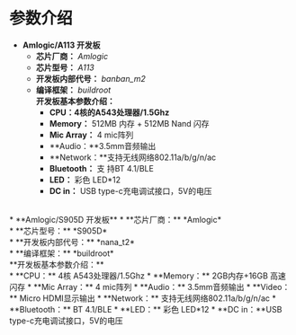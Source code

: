 # 参数介绍

* **Amlogic/A113 开发板**
	* **芯片厂商：** *Amlogic*<br>
	* **芯片型号：** *A113*<br>
	* **开发板内部代号：** *banban_m2*<br>
	* **编译框架：** *buildroot*<br>
	**开发板基本参数介绍：**<br>
		* **CPU：4核的A543处理器/1.5Ghz** 
		* **Memory：** 512MB 内存 + 512MB Nand 闪存 
		* **Mic Array：** 4 mic阵列 
		* **Audio：**3.5mm音频输出 
		* **Network：**支持无线网络802.11a/b/g/n/ac
		* **Bluetooth：** 支 持BT 4.1/BLE 
		* **LED：** 彩色 LED*12 
		* **DC in：** USB type-c充电调试接口，5V的电压

<br>	
* **Amlogic/S905D 开发板**
	* **芯片厂商：** *Amlogic*<br>
	* **芯片型号：** *S905D*<br>
	* **开发板内部代号：** *nana_t2*<br>
	* **编译框架：** *buildroot*<br>
	**开发板基本参数介绍：**<br>
		* **CPU：** 4核 A543处理器/1.5Ghz 
		* **Memory：** 2GB内存+16GB 高速闪存 
		* **Mic Array：** 4 mic阵列 
		* **Audio：** 3.5mm音频输出 
		* **Video：** Micro HDMI显示输出 
		* **Network：** 支持无线网络802.11a/b/g/n/ac
		* **Bluetooth：** BT 4.1/BLE
		* **LED：** 彩色 LED*12 
		* **DC in：**USB type-c充电调试接口，5V的电压 

